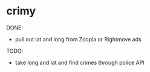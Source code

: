 # crimy

DONE:
- pull out lat and long from Zoopla or Rightmove ads

TODO:
- take long and lat and find crimes through police API
